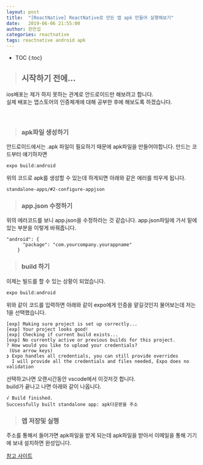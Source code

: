 ```yaml
---
layout: post
title:  "[ReactNative] ReactNative로 만든 앱 apk 만들어 실행해보기"
date:   2019-06-06 21:55:00
author: 한만섭
categories: reactnative
tags: reactnative android apk
---
```


* TOC
{:toc}

> ## 시작하기 전에... 
ios배포는 제가 하지 못하는 관계로 안드로이드만 해보려고 합니다.  
실제 배포는 앱스토어의 인증체계에 대해 공부한 후에 해보도록 하겠습니다.  

　  
   
   
   
> ### apk파일 생성하기 
안드로이드에서는 .apk 파일이 필요하기 때문에 apk파일을 만들어야합니다. 만드는 코드부터 얘기하자면  
```
expo build:android
```
위의 코드로 apk를 생성할 수 있는데 하게되면 아래와 같은 에러를 띄우게 됩니다.  
```
standalone-apps/#2-configure-appjson
```

> ### app.json 수정하기 
위의 에러코드를 보니 app.json을 수정하라는 것 같습니다. app.json파일에 가서 밑에있는 부분을 이렇게 바꿔줍니다. 
```
"android": {
      "package": "com.yourcompany.yourappname"
    }
```

> ### build 하기 
이제는 빌드를 할 수 있는 상황이 되었습니다. 
```
expo build:android
```

위와 같이 코드를 입력하면 아래와 같이 expo에게 인증을 맡길것인지 물어보는데 저는 1을 선택했습니다.
```
[exp] Making sure project is set up correctly...
[exp] Your project looks good!
[exp] Checking if current build exists...
[exp] No currently active or previous builds for this project.
? How would you like to upload your credentials?
 (Use arrow keys)
❯ Expo handles all credentials, you can still provide overrides
  I will provide all the credentials and files needed, Expo does no validation
```

선택하고나면 오랜시간동안 vscode에서 이것저것 합니다.  
build가 끝나고 나면 아래와 같이 나옵니다. 
```
√ Build finished.
Successfully built standalone app: apk다운받을 주소
```

> ### 앱 저장및 실행
주소를 통해서 들어가면 apk파일을 받게 되는데 apk파일을 받아서 이메일을 통해 기기에 보내 설치하면 완성입니다. 


[참고 사이트](https://anpigon.github.io/blog/kr/@anpigon/react-native-todo-5-1544624822669/)
